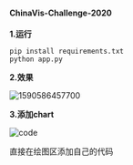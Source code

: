 #### ChinaVis-Challenge-2020

**1.运行**

```
pip install requirements.txt
python app.py
```

**2.效果**


![1590586457700](http://118.89.91.113/snowflytian/images/interface.png)


**3.添加chart**

![code](http://118.89.91.113/snowflytian/images/code.png)

直接在绘图区添加自己的代码
